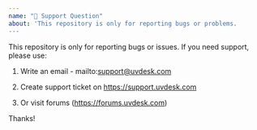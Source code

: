 ```yaml
---
name: "🧐 Support Question"
about: 'This repository is only for reporting bugs or problems.
---
```


This repository is only for reporting bugs or issues. If you need support, please use:

1. Write an email - mailto:support@uvdesk.com

2. Create support ticket on https://support.uvdesk.com

3. Or visit forums (https://forums.uvdesk.com)

Thanks!